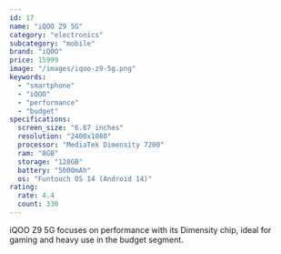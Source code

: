 ```yaml
---
id: 17
name: "iQOO Z9 5G"
category: "electronics"
subcategory: "mobile"
brand: "iQOO"
price: 15999
image: "/images/iqoo-z9-5g.png"
keywords:
  - "smartphone"
  - "iQOO"
  - "performance"
  - "budget"
specifications:
  screen_size: "6.67 inches"
  resolution: "2400x1080"
  processor: "MediaTek Dimensity 7200"
  ram: "8GB"
  storage: "128GB"
  battery: "5000mAh"
  os: "Funtouch OS 14 (Android 14)"
rating:
  rate: 4.4
  count: 330
---
```


iQOO Z9 5G focuses on performance with its Dimensity chip, ideal for gaming and heavy use in the budget segment.
